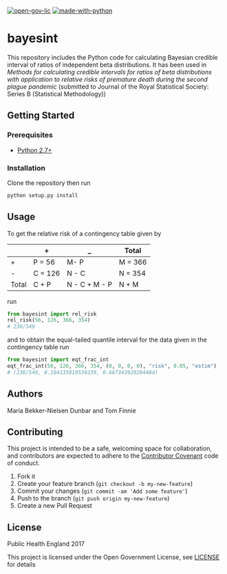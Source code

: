 [![open-gov-lic](https://img.shields.io/badge/License-OGL-blue.svg)](http://www.nationalarchives.gov.uk/doc/open-government-licence/version/3/) [![made-with-python](https://img.shields.io/badge/Made%20with-Python-1f425f.svg)](https://www.python.org/)

# bayesint

This repository includes the Python code for calculating Bayesian credible interval of ratios of independent beta distributions. It has been used in *Methods for calculating credible intervals for ratios of beta distributions with application to relative risks of premature death during the second plague pandemic* (submitted to Journal of the Royal Statistical Society: Series B (Statistical Methodology))

## Getting Started

### Prerequisites

* [Python 2.7+](www.python.org)

### Installation

Clone the repository then run

```python
python setup.py install
```

## Usage

To get the relative risk of a contingency table given by

|       | +       | _             | Total   |
|-------|---------|---------------|---------|
| +     | P = 56  | M- P          | M = 366 |
| -     | C = 126 | N - C         | N = 354 |
| Total | C + P   | N - C + M - P | N + M   |

run

```python
from bayesint import rel_risk
rel_risk(56, 126, 366, 354)
# 236/549
```

and to obtain the equal-tailed quantile interval for the data given in the contingency table run

```python
from bayesint import eqt_frac_int
eqt_frac_int(56, 126, 366, 354, (0, 0, 0, 0), "risk", 0.05, "estim")
# (236/549, 0.184135819539239, 0.667343920284484)
```

## Authors

Maria Bekker-Nielsen Dunbar and Tom Finnie

## Contributing

This project is intended to be a safe, welcoming space for collaboration, and contributors are expected to adhere to the [Contributor Covenant](http://contributor-covenant.org) code of conduct.

1. Fork it
2. Create your feature branch (`git checkout -b my-new-feature`)
3. Commit your changes (`git commit -am 'Add some feature'`)
4. Push to the branch (`git push origin my-new-feature`)
5. Create a new Pull Request

## License

Public Health England 2017

This project is licensed under the Open Government License, see [LICENSE](LICENSE) for details